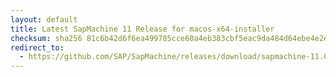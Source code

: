 ```yaml
---
layout: default
title: Latest SapMachine 11 Release for macos-x64-installer
checksum: sha256 81c6b42d6f6ea499785cce60a4eb383cbf5eac9da484d64ebe4e2e0a81c6c200
redirect_to:
  - https://github.com/SAP/SapMachine/releases/download/sapmachine-11.0.21/sapmachine-jre-11.0.21_macos-x64_bin.dmg
---
```

